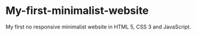 # My-first-minimalist-website
My first no responsive minimalist website in HTML 5, CSS 3 and JavaScript. 
